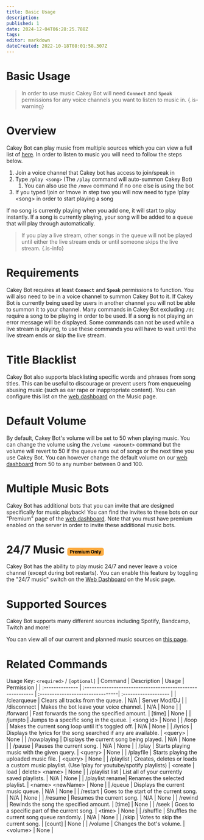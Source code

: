 ```yaml
---
title: Basic Usage
description: 
published: 1
date: 2024-12-04T06:28:25.788Z
tags: 
editor: markdown
dateCreated: 2022-10-18T08:01:58.307Z
---
```


# Basic Usage

> In order to use music Cakey Bot will need **`Connect`** and **`Speak`** permissions for any voice channels you want to listen to music in.
{.is-warning}

# Overview

Cakey Bot can play music from multiple sources which you can view a full list of [here](https://wiki.cakey.bot/en/music/supported-sources). In order to listen to music you will need to follow the steps below.

1. Join a voice channel that Cakey bot has access to join/speak in
2. Type `/play <song>` (The `/play` command will auto-summon Cakey Bot)
   1. You can also use the `/move` command if no one else is using the bot
3. If you typed !join or !move in step two you will now need to type !play \<song> in order to start playing a song

If no song is currently playing when you add one, it will start to play instantly. If a song is currently playing, your song will be added to a queue that will play through automatically.

> If you play a live stream, other songs in the queue will not be played until either the live stream ends or until someone skips the live stream.
{.is-info}

# Requirements

Cakey Bot requires at least **`Connect`** and **`Speak`** permissions to function. You will also need to be in a voice channel to summon Cakey Bot to it. If Cakey Bot is currently being used by users in another channel you will not be able to summon it to your channel. Many commands in Cakey Bot excluding `/dc` require a song to be playing in order to be used. If a song is not playing an error message will be displayed. Some commands can not be used while a live stream is playing, to use these commands you will have to wait until the live stream ends or skip the live stream.

# Title Blacklist

Cakey Bot also supports blacklisting specific words and phrases from song titles. This can be useful to discourage or prevent users from enqueueing abusing music (such as ear rape or inappropriate content). You can configure this list on the [web dashboard](https://cakey.bot/dashboard/public) on the Music page.

# Default Volume

By default, Cakey Bot's volume will be set to 50 when playing music. You can change the volume using the `/volume <amount>` command but the volume will revert to 50 if the queue runs out of songs or the next time you use Cakey Bot. You can however change the default volume on our [web dashboard](https://cakey.bot/dashboard/public) from 50 to any number between 0 and 100.

# Multiple Music Bots

Cakey Bot has additional bots that you can invite that are designed specifically for music playback! You can find the invites to these bots on our "Premium" page of the [web dashboard](https://cakey.bot/dashboard/public). Note that you must have premium enabled on the server in order to invite these additional music bots.

# 24/7 Music <span style="background-color: rgb(253, 172, 65); color: black; padding: 3px 7px; font-size: 12px; border-radius: 5px;">Premium Only</span>
Cakey Bot has the ability to play music 24/7 and never leave a voice channel (except during bot restarts). You can enable this feature by toggling the "24/7 music" switch on the [Web Dashboard](https://cakey.bot/dashboard/public) on the Music page.

# Supported Sources

Cakey Bot supports many different sources including Spotify, Bandcamp, Twitch and more!

You can view all of our current and planned music sources on [this page](https://wiki.cakey.bot/en/music/supported-sources).

# Related Commands
Usage Key: `<required>` / `[optional]`
| Command         | Description                                                | Usage                            | Permission           |
| :-------------- | :--------------------------------------------------------- | :--------------------------------| :------------------- |
| /clearqueue     | Clears all tracks from the queue.                          | N/A                              | Server Mod/DJ        |
| /disconnect     | Makes the bot leave your voice channel.                    | N/A                              | None                 |
| /forward        | Fast forwards the song the specified amount.               | [time]                           | None                 |
| /jumpto         | Jumps to a specific song in the queue.                     | \<song id>                        | None                 |
| /loop           | Makes the current song loop until it's toggled off.        | N/A                              | None                 |
| /lyrics         | Displays the lyrics for the song searched if any are available. | \<query>                        | None                 |
| /nowplaying     | Displays the current song being played.                    | N/A                              | None                 |
| /pause          | Pauses the current song.                                  | N/A                              | None                 |
| /play           | Starts playing music with the given query.                 | \<query>                          | None                 |
| /playfile       | Starts playing the uploaded music file.                    | \<query>                          | None                 |
| /playlist       | Creates, deletes or loads a custom music playlist. (Use !play for youtube/spotify playlists) | \<create \| load \| delete> \<name> | None |
| /playlist list  | List all of your currently saved playlists.                | N/A                              | None                 |
| /playlist rename| Renames the selected playlist.                             | \<name> \<newName>                 | None                 |
| /queue          | Displays the current music queue.                          | N/A                              | None                 |
| /restart        | Goes to the start of the current song.                     | N/A                              | None                 |
| /resume         | Resumes the current song.                                  | N/A                              | None                 |
| /rewind         | Rewinds the song the specified amount.                     | [time]                           | None                 |
| /seek           | Goes to a specific part of the current song.               | \<time>                           | None                 |
| /shuffle        | Shuffles the current song queue randomly.                  | N/A                              | None                 |
| /skip           | Votes to skip the current song.                            | [count]                          | None                 |
| /volume         | Changes the bot's volume.                                  | \<volume>                         | None                 |

